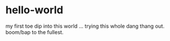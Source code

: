 # hello-world
my first toe dip into this world
... trying this whole dang thang out. boom/bap to the fullest. 
